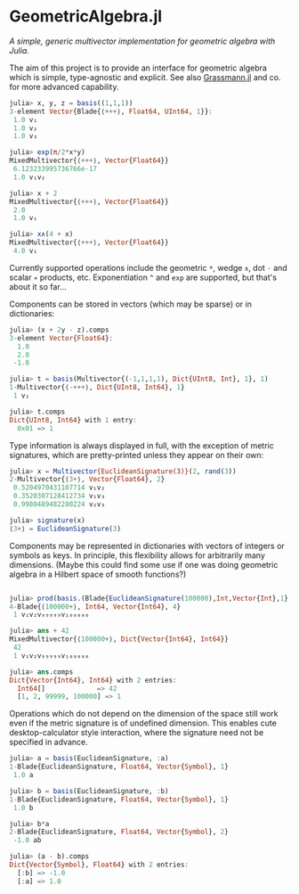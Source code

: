 # GeometricAlgebra.jl
_A simple, generic multivector implementation for geometric algebra with Julia._

The aim of this project is to provide an interface for geometric algebra
which is simple, type-agnostic and explicit.
See also [Grassmann.jl](https://github.com/chakravala/Grassmann.jl/) and co. for more advanced
capability.

```Julia
julia> x, y, z = basis((1,1,1))
3-element Vector{Blade{⟨+++⟩, Float64, UInt64, 1}}:
 1.0 v₁
 1.0 v₂
 1.0 v₃

julia> exp(π/2*x*y)
MixedMultivector{⟨+++⟩, Vector{Float64}}
 6.123233995736766e-17
 1.0 v₁v₂

julia> x + 2
MixedMultivector{⟨+++⟩, Vector{Float64}}
 2.0
 1.0 v₁

julia> x∧(4 + x)
MixedMultivector{⟨+++⟩, Vector{Float64}}
 4.0 v₁
```
Currently supported operations include the geometric `*`, wedge `∧`, dot `⋅` and scalar `∗` products, etc.
Exponentiation `^` and `exp` are supported, but that's about it so far...


Components can be stored in vectors (which may be sparse) or in dictionaries:
```Julia
julia> (x + 2y - z).comps
3-element Vector{Float64}:
  1.0
  2.0
 -1.0

julia> t = basis(Multivector{(-1,1,1,1), Dict{UInt8, Int}, 1}, 1)
1-Multivector{⟨-+++⟩, Dict{UInt8, Int64}, 1}
 1 v₁

julia> t.comps
Dict{UInt8, Int64} with 1 entry:
  0x01 => 1

```

Type information is always displayed in full, with the exception of metric signatures, which are pretty-printed unless they appear on their own:

```Julia
julia> x = Multivector{EuclideanSignature(3)}(2, rand(3))
2-Multivector{⟨3+⟩, Vector{Float64}, 2}
 0.5204970431107714 v₁v₂
 0.3520307128412734 v₁v₃
 0.9980489482280224 v₂v₃

julia> signature(x)
⟨3+⟩ = EuclideanSignature(3)
```

Components may be represented in dictionaries with vectors of integers or symbols as keys.
In principle, this flexibility allows for arbitrarily many dimensions.
(Maybe this could find some use if one was doing geometric algebra in a Hilbert space of smooth functions?)
```Julia

julia> prod(basis.(Blade{EuclideanSignature(100000),Int,Vector{Int},1}, [1, 2, 99999, 100000]))
4-Blade{⟨100000+⟩, Int64, Vector{Int64}, 4}
 1 v₁v₂v₉₉₉₉₉v₁₀₀₀₀₀

julia> ans + 42
MixedMultivector{⟨100000+⟩, Dict{Vector{Int64}, Int64}}
 42
 1 v₁v₂v₉₉₉₉₉v₁₀₀₀₀₀

julia> ans.comps
Dict{Vector{Int64}, Int64} with 2 entries:
  Int64[]             => 42
  [1, 2, 99999, 100000] => 1
```

Operations which do not depend on the dimension of the space still work even if
the metric signature is of undefined dimension.
This enables cute desktop-calculator style interaction, where the signature need not be specified in advance.

```Julia
julia> a = basis(EuclideanSignature, :a)
1-Blade{EuclideanSignature, Float64, Vector{Symbol}, 1}
 1.0 a

julia> b = basis(EuclideanSignature, :b)
1-Blade{EuclideanSignature, Float64, Vector{Symbol}, 1}
 1.0 b

julia> b*a
2-Blade{EuclideanSignature, Float64, Vector{Symbol}, 2}
 -1.0 ab

julia> (a - b).comps
Dict{Vector{Symbol}, Float64} with 2 entries:
  [:b] => -1.0
  [:a] => 1.0

```